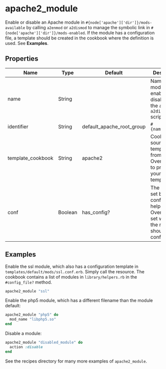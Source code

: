 # apache2_module

Enable or disable an Apache module in `#{node['apache']['dir']}/mods-available` by calling `a2enmod` or `a2dismod` to manage the symbolic link in `#{node['apache']['dir']}/mods-enabled`. If the module has a configuration file, a template should be created in the cookbook where the definition is used. See **Examples**.

## Properties

| Name              | Type    | Default                   | Description                                                                                                 |
| ----------------- | ------- | ------------------------- | ----------------------------------------------------------------------------------------------------------- |
| name              | String  |                           | Name of the module enabled or disabled with the `a2enmod` or `a2dismod` scripts.                            |
| identifier        | String  | default_apache_root_group | `#{name}_module`                                                                                            |
| template_cookbook | String  | apache2                   | Cookbook to source the template from.  Override this to provide your own template.                          |
| conf              | Boolean | has_config?               | The default is set by the config_file? helper. Override to set whether the module should have a config file |

## Examples

Enable the ssl module, which also has a configuration template in `templates/default/mods/ssl.conf.erb`. Simply call the resource. The cookbook contains a list of modules in `library/helpers.rb`  in the `#config_file?` method.

```ruby
apache2_module "ssl"
```

Enable the php5 module, which has a different filename than the module default:

```ruby
apache2_module "php5" do
  mod_name "libphp5.so"
end
```

Disable a module:

```ruby
apache2_module "disabled_module" do
  action :disable
end
```

See the recipes directory for many more examples of `apache2_module`.
